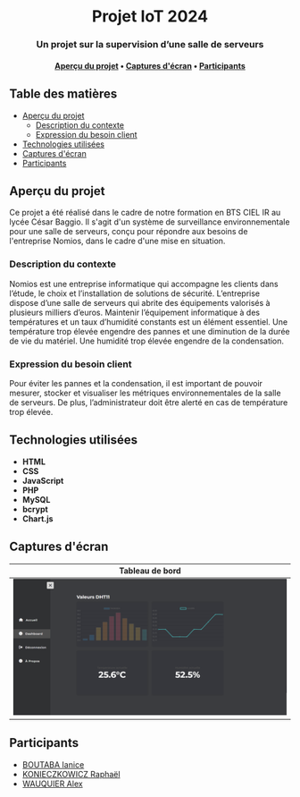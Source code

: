 <div align="center">
  <h1>Projet IoT 2024</h1>

  <h3>Un projet sur la supervision d’une salle de serveurs</h3>

  <h4>
    <a href="#aperçu-du-projet">Aperçu du projet</a>
    •
    <a href="#captures-décran">Captures d'écran</a>
    •
    <a href="#participants">Participants</a>
  </h4>
</div>

<h2>Table des matières</h2>

- [Aperçu du projet](#aperçu-du-projet)
  - [Description du contexte](#description-du-contexte)
  - [Expression du besoin client](#expression-du-besoin-client)
- [Technologies utilisées](#technologies-utilisées)
- [Captures d'écran](#captures-décran)
- [Participants](#participants)

## Aperçu du projet

Ce projet a été réalisé dans le cadre de notre formation en BTS CIEL IR au lycée César Baggio. Il s'agit d'un système de surveillance environnementale pour une salle de serveurs, conçu pour répondre aux besoins de l'entreprise Nomios, dans le cadre d'une mise en situation.

### Description du contexte

Nomios est une entreprise informatique qui accompagne les clients dans l’étude, le choix et l’installation de solutions de sécurité. L’entreprise dispose d’une salle de serveurs qui abrite des équipements valorisés à plusieurs milliers d’euros. Maintenir l’équipement informatique à des températures et un taux d’humidité constants est un élément essentiel. Une température trop élevée engendre des pannes et une diminution de la durée de vie du matériel. Une humidité trop élevée engendre de la condensation.

### Expression du besoin client

Pour éviter les pannes et la condensation, il est important de pouvoir mesurer, stocker et visualiser les métriques environnementales de la salle de serveurs. De plus, l’administrateur doit être alerté en cas de température trop élevée.

## Technologies utilisées

- **HTML**
- **CSS**
- **JavaScript**
- **PHP**
- **MySQL**
- **bcrypt**
- **Chart.js**

## Captures d'écran

|                Tableau de bord                |
| :-------------------------------------------: |
| ![Aperçu du tableau de bord](./dashboard.png) |

## Participants

- [BOUTABA Ianice](https://github.com/i4n1ce)
- [KONIECZKOWICZ Raphaël](https://github.com/fyles-git)
- [WAUQUIER Alex](https://github.com/alexwauquier)
